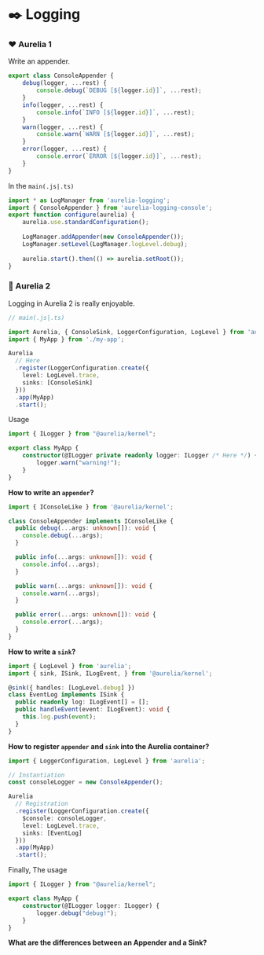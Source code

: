 # :black_nib: Logging


### :heart: Aurelia 1

Write an appender.

```ts
export class ConsoleAppender {
    debug(logger, ...rest) {
        console.debug(`DEBUG [${logger.id}]`, ...rest);
    }
    info(logger, ...rest) {
        console.info(`INFO [${logger.id}]`, ...rest);
    }
    warn(logger, ...rest) {
        console.warn(`WARN [${logger.id}]`, ...rest);
    }
    error(logger, ...rest) {
        console.error(`ERROR [${logger.id}]`, ...rest);
    }
}
```

In the `main(.js|.ts)`

```ts
import * as LogManager from 'aurelia-logging';
import { ConsoleAppender } from 'aurelia-logging-console';
export function configure(aurelia) {
    aurelia.use.standardConfiguration();
    
    LogManager.addAppender(new ConsoleAppender());
    LogManager.setLevel(LogManager.logLevel.debug);
    
    aurelia.start().then(() => aurelia.setRoot());
}
```

### :gem: Aurelia 2

Logging in Aurelia 2 is really enjoyable.

```ts
// main(.js|.ts)

import Aurelia, { ConsoleSink, LoggerConfiguration, LogLevel } from 'aurelia';
import { MyApp } from './my-app';

Aurelia
  // Here
  .register(LoggerConfiguration.create({
    level: LogLevel.trace,
    sinks: [ConsoleSink]
  }))
  .app(MyApp)
  .start();

```

Usage

```ts
import { ILogger } from "@aurelia/kernel";

export class MyApp {
    constructor(@ILogger private readonly logger: ILogger /* Here */) {
        logger.warn("warning!");
    }
}
```

**How to write an `appender`?**

```ts
import { IConsoleLike } from '@aurelia/kernel';

class ConsoleAppender implements IConsoleLike {
  public debug(...args: unknown[]): void {
    console.debug(...args);
  }

  public info(...args: unknown[]): void {
    console.info(...args);
  }

  public warn(...args: unknown[]): void {
    console.warn(...args);
  }

  public error(...args: unknown[]): void {
    console.error(...args);
  }
}
```

**How to write a `sink`?**

```ts
import { LogLevel } from 'aurelia';
import { sink, ISink, ILogEvent, } from '@aurelia/kernel';

@sink({ handles: [LogLevel.debug] })
class EventLog implements ISink {
  public readonly log: ILogEvent[] = [];
  public handleEvent(event: ILogEvent): void {
    this.log.push(event);
  }
}
```

**How to register `appender` and `sink` into the Aurelia container?**

```ts
import { LoggerConfiguration, LogLevel } from 'aurelia';

// Instantiation
const consoleLogger = new ConsoleAppender();

Aurelia
  // Registration
  .register(LoggerConfiguration.create({
    $console: consoleLogger,
    level: LogLevel.trace,
    sinks: [EventLog]
  }))
  .app(MyApp)
  .start();
```

Finally, The usage

```ts
import { ILogger } from "@aurelia/kernel";

export class MyApp {
    constructor(@ILogger logger: ILogger) {
        logger.debug("debug!");
    }
}
```

**What are the differences between an Appender and a Sink?**

